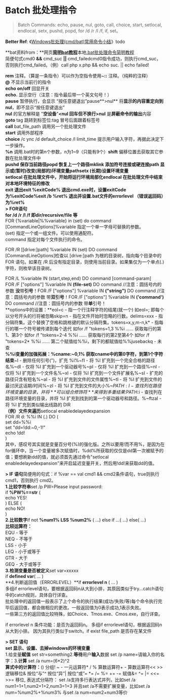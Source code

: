 # Batch 批处理指令

> Batch Commands: echo, pause, nul, goto, call, choice, start, setlocal, endlocal, setx, pushd, popd, for /d /r /l /f, if, set。

**Better Ref**: 《[Windows批处理\(cmd/bat\)常用命令小结](https://wsgzao.github.io/post/windows-batch/)》todo  
  
**bat资料from：**网页[**简明bat教程**](http://andylin02.iteye.com/blog/420598)本地[.bat批处理命令简明教程](evernote:///view/7264256/s33/0c948d72-4b32-4638-a112-ed24499339ab/0c948d72-4b32-4638-a112-ed24499339ab/)  
简便句式cmd0 **&&** cmd\_suc **\|\|** cmd\_failedcmd0指令成功，则执行cmd\_suc，否则执行cmd\_failed。（例）call php x.php && echo suc. \|\| echo failed!  
  
**rem**     注释。（算是一条指令）可以作为空指令使用~**::**     注释。（纯粹的注释）  
**@**     不显示当前行的指令  
**echo on/off**     回显开关  
**echo.**     显示空行（注意：指令最后带一个英文句号！）  
**pause**     暂停执行，会显示 “按任意键退出”pause**&gt;nul**     将**显示的内容重定向到nul**，即不显示“按任意键退出”  
**nul** 的官方解释是 "**空设备**"**&lt;nul     回车但不换行&gt;nul**     是**屏蔽命令的输出**内容  
**goto** tag     跳转到标签位:tag     冒号后面跟着标签号  
**call** bat\_file\_path     调用另一个批处理文件  
**start**     调用外部程序  
**choice** /c ync /d default\_choice /l limit\_time     提示用户输入字符，再据此决定下一步操作。  
**%n**     调用.bat时的第n个参数，n为1~9（只能有9个）**shift**     偏移位置去获取其它参数在批处理文件中  
**pushd     保存当前路径popd     恢复上一个路径mklink     添加符号连接或硬连接path     显示或\(暂时\)改变\(局部的\)环境变量pathsetx     \(长期\)设置环境变量**  
**setlocal     在批处理文件中，开始将运行环境局部化endlocal     在批处理文件中结束对本地环境特征的修改**  
**exit     退出exit %exitCode%     退出cmd.exe时，设置exitCode                                   为%exitCode%exit /b %ret%     退出并设置.bat文件的errorlevel                         （错误返回码）为%ret%**  
**&gt;     FOR语句  
for /d /r /l /f    即dir/recursive/file 等**  
FOR {%variable\|%%variable} in \(set\) do command \[CommandLineOptions\]%variable 指定一个单一字母可替换的参数。  
 \(set\) 指定一个或一组文件。可以使用通配符。  
 command 指定对每个文件执行的命令。  
  
FOR /R \[\[drive:\]path\] %variable IN \(set\) DO command \[CommandLineOptions\]检查以 \[drive:\]path 为根的目录树，指向每个目录中的FOR 语句。如果在 /R 后没有指定目录，则使用当前目录。如果集仅为一个单点\(.\)字符，则枚举该目录树。  
  
FOR /L %variable IN \(start,step,end\) DO command \[command-param\]  
FOR /F \["options"\] %variable IN **\(file-set\)** DO command     //注意：圆括号内的参数 **没**带**引号**！FOR /F \["options"\] %variable IN **\("string"\)** DO command     //注意：圆括号内的参数 带**双引号**！FOR /F \["options"\] %variable IN **\('command'\)** DO command     //注意：圆括号内的参数 带**单**引号！  
**options中的设置：**eol=c - 指一个行注释字符的结尾\(就一个\)     如eol=;     即每个以分号开头的行将被忽略skip=n - 指在文件开始时忽略的行数。delims=xxx - 指分隔符集。这个替换了空格和跳格键的默认分隔符集。tokens=x,y,m-n,k\* - 指每行的哪一个符号被传递到每个迭代     如for /f "tokens=1,3 %%i ……     获取每行的第1、第3个     如for /f "tokens=2-4 %%i ……     获取每行的第2至第4个     如for /f "tokens=2\* %%i ……     第二个赋值给%%i，剩下的都赋值给%%jusebackq - 未查  
**%%i变量的加强拓展：%cname:~0,1%     获取cname中的第0字符，到第1个字符结束**~I - 删除任何引号\("\)，扩充 %I%~fI - 将 %I 扩充到一个完全合格的路径名%~dI - 仅将 %I 扩充到一个驱动器号%~pI - 仅将 %I 扩充到一个路径%~nI - 仅将 %I 扩充到一个文件名%~xI - 仅将 %I 扩充到一个文件扩展名%~sI - 扩充的路径只含有短名%~aI - 将 %I 扩充到文件的文件属性%~tI - 将 %I 扩充到文件的最讨厌这话期/时间%~zI - 将 %I 扩充到文件的大小%~$PATH:I - 查找列在路径环境变量的目录，并将 %I 扩充到找到的第一个完全合格的名称。如果环境变量未被定义，或者没有找到文件，此组合键会扩充空字符串  
**可以组合修饰符**来得到多重结果:%~dpI - 仅将 %I 扩充到一个驱动器号和路径%~nxI - 仅将 %I 扩充到一个文件名和扩展名%~fsI - 仅将 %I 扩充到一个带有短名的完整路径名%~dp$PATH:i - 查找列在路径环境变量的目录，并将 %I 扩充到找到的第一个驱动器号和路径。%~ftzaI - 将 %I 扩充到类似输出线路的 DIR  
**（例）文件夹遍历**setlocal enabledelayedexpansion  
 FOR /R d: %%i IN \(.\) DO \(  
      set dd=%%i  
      set "dd=!dd:~0,-1!"  
      echo !dd!  
 \)  
其中，感叹号其实就是变量百分号\(%\)的强化版。之所以要用!而不用%，是因为在for循环中，当一个变量被多次赋值时，%dd%所获取的仅仅是dd第一次被赋予的值；要想刷新dd的值，就必须首先通过命令"setlocal enabledelayedexpansion"来开启延迟变量开关，然后用!dd!来获取dd的值。  
  
**&gt;     IF 语句**简便用的句式：if %var == val cmd1 && cmd2条件语句，true则执行cmd1，否则执行 cmd2。  
**1.比较字符串**set /p PW=Please input password:  
 if **%PW%==str** \(  
      echo YES!  
 \) ELSE \(  
      echo NO!  
 \)  
**2.比较数字**if not **%num1% LSS %num2%** \(     ...\) else if ...\(     ...\) else\(     ...\)  
**比较运算符：**  
 EQU - 等于  
 NEQ - 不等于  
 LSS - 小于  
 LEQ - 小于或等于  
 GTR - 大于  
 GEQ - 大于或等于  
**3.检测变量是否被定义**set var=xxxxx  
 if **defined var**\( ... \)  
**4.判断返回值（ERRORLEVEL）**if **errorlevel n** \( ... \)  
多组if errorlevel语句，要根据返回码n从大到小排，其原因类似于try...catch语句中的catch规则，具体自行详查。  
批处理中的返回值一般表示了上个命令的执行结果\(成功/失败/等\)每个命令执行完毕后返回值，都会做相应的更改。一般返回值为0表示成功,1表示失败。  
一些第三方的返回值比较特殊，如Choice、Tmos.exe、Cmos.exe，自行详查。  
  
if errorlevel n     条件功能：是否为返回码n。                         多组if errorlevel语句，根据返回码n从大到小排。                         因为其执行类似于switch。if exist file\_path     是否存在某文件  
  
**&gt;     SET 语句  
set     显示、设置、去掉windows的环境变量**  
1.给变量**赋值**     set str=something2.**等待**用户**输入**数据     set /p name=请输入你的名字：3.**计算**     set /a num=\(6\*2\)^2  
**算式中的计算符：**\(\)     分组! ~ -         一元运算符\* / %       算数运算符+ -           算数运算符&lt;&lt; &gt;&gt;     逻辑移位&             按位“与”^             按位“异”\|              按位“或”= \*= /= %= += -=       赋值&= ^= \|= &lt;&lt;= &gt;&gt;=     移位,               表达式分隔符：     set /a支持多行表达式并列，比如set /a num1=1+1,num2+1+2,num3=1+3     并且set /a不需要扩展变量，比如set /a num=%num2%+%num3%          与set /a num=num2+num3等价

